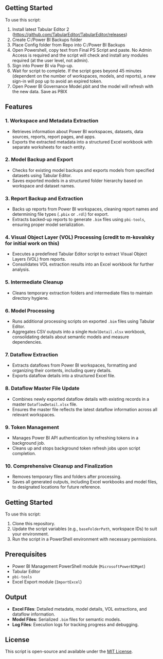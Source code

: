 ## Getting Started

To use this script:
1. Install latest Tabular Editor 2 (https://github.com/TabularEditor/TabularEditor/releases)
2. Create C:/Power BI Backups folder
3. Place Config folder from Repo into C:/Power BI Backups
4. Open Powershell, copy text from Final PS Script and paste. No Admin Access is required and the script will check and install any modules required (at the user level, not admin).
5. Sign into Power BI via Pop-up.
6. Wait for script to complete. If the script goes beyond 45 minutes (dependent on the number of workspaces, models, and reports), a new sign-in will pop up to avoid an expired token. 
7. Open Power BI Governance Model.pbit and the model will refresh with the new data. Save as PBIX


## Features

### 1. Workspace and Metadata Extraction
- Retrieves information about Power BI workspaces, datasets, data sources, reports, report pages, and apps.
- Exports the extracted metadata into a structured Excel workbook with separate worksheets for each entity.

### 2. Model Backup and Export
- Checks for existing model backups and exports models from specified datasets using Tabular Editor.
- Saves exported models in a structured folder hierarchy based on workspace and dataset names.

### 3. Report Backup and Extraction
- Backs up reports from Power BI workspaces, cleaning report names and determining file types (`.pbix` or `.rdl`) for export.
- Extracts backed-up reports to generate `.bim` files using `pbi-tools`, ensuring proper model serialization.

### 4. Visual Object Layer (VOL) Processing (credit to m-kovalsky for initial work on this)
- Executes a predefined Tabular Editor script to extract Visual Object Layers (VOL) from reports.
- Consolidates VOL extraction results into an Excel workbook for further analysis.

### 5. Intermediate Cleanup
- Cleans temporary extraction folders and intermediate files to maintain directory hygiene.

### 6. Model Processing
- Runs additional processing scripts on exported `.bim` files using Tabular Editor.
- Aggregates CSV outputs into a single `ModelDetail.xlsx` workbook, consolidating details about semantic models and measure dependencies.

### 7. Dataflow Extraction
- Extracts dataflows from Power BI workspaces, formatting and organizing their contents, including query details.
- Exports dataflow details into a structured Excel file.

### 8. Dataflow Master File Update
- Combines newly exported dataflow details with existing records in a master `DataflowDetail.xlsx` file.
- Ensures the master file reflects the latest dataflow information across all relevant workspaces.

### 9. Token Management
- Manages Power BI API authentication by refreshing tokens in a background job.
- Cleans up and stops background token refresh jobs upon script completion.

### 10. Comprehensive Cleanup and Finalization
- Removes temporary files and folders after processing.
- Saves all generated outputs, including Excel workbooks and model files, to designated locations for future reference.

## Getting Started

To use this script:
1. Clone this repository.
2. Update the script variables (e.g., `baseFolderPath`, workspace IDs) to suit your environment.
3. Run the script in a PowerShell environment with necessary permissions.

## Prerequisites

- Power BI Management PowerShell module (`MicrosoftPowerBIMgmt`)
- Tabular Editor
- `pbi-tools`
- Excel Export module (`ImportExcel`)

## Output

- **Excel Files**: Detailed metadata, model details, VOL extractions, and dataflow information.
- **Model Files**: Serialized `.bim` files for semantic models.
- **Log Files**: Execution logs for tracking progress and debugging.

## License

This script is open-source and available under the [MIT License](LICENSE).
